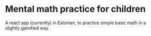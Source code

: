# Mental math practice for children

A react app (currently) in Estonian, to practice simple basic math in a slightly gamified way.

